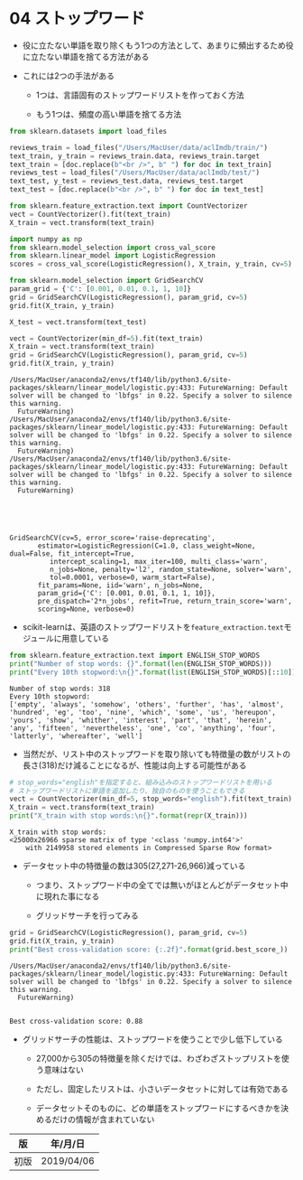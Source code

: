 
04 ストップワード
==============

* 役に立たない単語を取り除くもう1つの方法として、あまりに頻出するため役に立たない単語を捨てる方法がある

* これには2つの手法がある

    * 1つは、言語固有のストップワードリストを作っておく方法
    
    * もう1つは、頻度の高い単語を捨てる方法


```python
from sklearn.datasets import load_files

reviews_train = load_files("/Users/MacUser/data/aclImdb/train/")
text_train, y_train = reviews_train.data, reviews_train.target
text_train = [doc.replace(b"<br />", b" ") for doc in text_train]
reviews_test = load_files("/Users/MacUser/data/aclImdb/test/")
text_test, y_test = reviews_test.data, reviews_test.target
text_test = [doc.replace(b"<br />", b" ") for doc in text_test]

from sklearn.feature_extraction.text import CountVectorizer
vect = CountVectorizer().fit(text_train)
X_train = vect.transform(text_train)

import numpy as np
from sklearn.model_selection import cross_val_score
from sklearn.linear_model import LogisticRegression
scores = cross_val_score(LogisticRegression(), X_train, y_train, cv=5)

from sklearn.model_selection import GridSearchCV
param_grid = {'C': [0.001, 0.01, 0.1, 1, 10]}
grid = GridSearchCV(LogisticRegression(), param_grid, cv=5)
grid.fit(X_train, y_train)

X_test = vect.transform(text_test)

vect = CountVectorizer(min_df=5).fit(text_train)
X_train = vect.transform(text_train)
grid = GridSearchCV(LogisticRegression(), param_grid, cv=5)
grid.fit(X_train, y_train)
```

    /Users/MacUser/anaconda2/envs/tf140/lib/python3.6/site-packages/sklearn/linear_model/logistic.py:433: FutureWarning: Default solver will be changed to 'lbfgs' in 0.22. Specify a solver to silence this warning.
      FutureWarning)
    /Users/MacUser/anaconda2/envs/tf140/lib/python3.6/site-packages/sklearn/linear_model/logistic.py:433: FutureWarning: Default solver will be changed to 'lbfgs' in 0.22. Specify a solver to silence this warning.
      FutureWarning)
    /Users/MacUser/anaconda2/envs/tf140/lib/python3.6/site-packages/sklearn/linear_model/logistic.py:433: FutureWarning: Default solver will be changed to 'lbfgs' in 0.22. Specify a solver to silence this warning.
      FutureWarning)





    GridSearchCV(cv=5, error_score='raise-deprecating',
           estimator=LogisticRegression(C=1.0, class_weight=None, dual=False, fit_intercept=True,
              intercept_scaling=1, max_iter=100, multi_class='warn',
              n_jobs=None, penalty='l2', random_state=None, solver='warn',
              tol=0.0001, verbose=0, warm_start=False),
           fit_params=None, iid='warn', n_jobs=None,
           param_grid={'C': [0.001, 0.01, 0.1, 1, 10]},
           pre_dispatch='2*n_jobs', refit=True, return_train_score='warn',
           scoring=None, verbose=0)



* scikit-learnは、英語のストップワードリストを`feature_extraction.text`モジュールに用意している


```python
from sklearn.feature_extraction.text import ENGLISH_STOP_WORDS
print("Number of stop words: {}".format(len(ENGLISH_STOP_WORDS)))
print("Every 10th stopword:\n{}".format(list(ENGLISH_STOP_WORDS)[::10]))
```

    Number of stop words: 318
    Every 10th stopword:
    ['empty', 'always', 'somehow', 'others', 'further', 'has', 'almost', 'hundred', 'eg', 'too', 'nine', 'which', 'some', 'us', 'hereupon', 'yours', 'show', 'whither', 'interest', 'part', 'that', 'herein', 'any', 'fifteen', 'nevertheless', 'one', 'co', 'anything', 'four', 'latterly', 'whereafter', 'well']


* 当然だが、リスト中のストップワードを取り除いても特徴量の数がリストの長さ(318)だけ減ることになるが、性能は向上する可能性がある


```python
# stop_words="english"を指定すると、組み込みのストップワードリストを用いる
# ストップワードリストに単語を追加したり、独自のものを使うこともできる
vect = CountVectorizer(min_df=5, stop_words="english").fit(text_train)
X_train = vect.transform(text_train)
print("X_train with stop words:\n{}".format(repr(X_train)))
```

    X_train with stop words:
    <25000x26966 sparse matrix of type '<class 'numpy.int64'>'
    	with 2149958 stored elements in Compressed Sparse Row format>


* データセット中の特徴量の数は305(27,271-26,966)減っている

    * つまり、ストップワード中の全てでは無いがほとんどがデータセット中に現れた事になる
    
    * グリッドサーチを行ってみる


```python
grid = GridSearchCV(LogisticRegression(), param_grid, cv=5)
grid.fit(X_train, y_train)
print("Best cross-validation score: {:.2f}".format(grid.best_score_))
```

    /Users/MacUser/anaconda2/envs/tf140/lib/python3.6/site-packages/sklearn/linear_model/logistic.py:433: FutureWarning: Default solver will be changed to 'lbfgs' in 0.22. Specify a solver to silence this warning.
      FutureWarning)


    Best cross-validation score: 0.88


* グリッドサーチの性能は、ストップワードを使うことで少し低下している

    * 27,000から305の特徴量を除くだけでは、わざわざストップリストを使う意味はない
    
    * ただし、固定したリストは、小さいデータセットに対しては有効である
    
    * データセットそのものに、どの単語をストップワードにするべきかを決めるだけの情報が含まれていない
    


| 版   | 年/月/日   |
| ---- | ---------- |
| 初版 | 2019/04/06 |
